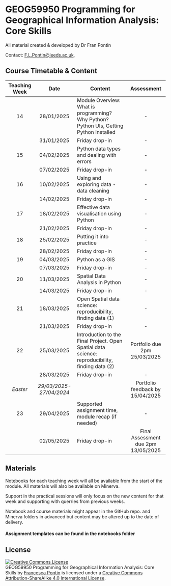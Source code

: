 # GEOG59950 Programming for Geographical Information Analysis: Core Skills
All material created & developed by Dr Fran Pontin

Contact: F.L.Pontin@leeds.ac.uk,

## Course Timetable & Content

| **Teaching Week** | **Date** | **Content** | **Assessment** |
| :----: | :----: | ---- | :----: |
| 14 | 28/01/2025 | Module Overview: What is programming? Why Python? Python UIs, Getting Python Installed | - |
|  | 31/01/2025 | Friday drop-in | - |
| 15 | 04/02/2025 | Python data types and dealing with errors | - |
|  | 07/02/2025 | Friday drop-in | - |
| 16 | 10/02/2025 | Using and exploring data - data cleaning | - |
|  | 14/02/2025 | Friday drop-in | - |
| 17 | 18/02/2025 | Effective data visualisation using Python | - |
|  | 21/02/2025 | Friday drop-in | - |
| 18 | 25/02/2025 | Putting it into practice | - |
|  | 28/02/2025 | Friday drop-in | - |
| 19 | 04/03/2025 | Python as a GIS | - |
|  | 07/03/2025 | Friday drop-in | - |
| 20 | 11/03/2025 | Spatial Data Analysis in Python | - |
|  | 14/03/2025 | Friday drop-in | - |
| 21 | 18/03/2025 | Open Spatial data science: reproducibility, finding data (1) | - |
|  | 21/03/2025 | Friday drop-in | - |
| 22 | 25/03/2025 | Introduction to the Final Project. Open Spatial data science: reproducibility, finding data (2) | Portfolio due 2pm 25/03/2025  |
|  | 28/03/2025 | Friday drop-in | - |
| *Easter* | *29/03/2025-27/04/2024* | |Portfolio feedback by 15/04/2025 |
| 23 | 29/04/2025 | Supported assignment time, module recap (if needed) | - |
|  | 02/05/2025 | Friday drop-in | Final Assessment due 2pm 13/05/2025 |


## Materials

Notebooks for each teaching week will all be available from the start of the module. All materials will also be available on Minerva. 

Support in the practical sessions will only focus on the new content for that week and supporting with querries from previous weeks.

Notebook and course materials might appear in the GitHub repo. and Minerva folders in advanced but content may be altered up to the date of delivery.  

#### Assignment templates can be found in the notebooks folder


## License

<a rel="license" href="http://creativecommons.org/licenses/by-sa/4.0/"><img alt="Creative Commons License" style="border-width:0" src="https://i.creativecommons.org/l/by-sa/4.0/88x31.png" /></a><br /><span xmlns:dct="http://purl.org/dc/terms/" property="dct:title">GEOG59950 Programming for Geographical Information Analysis: Core Skills</span> by <a xmlns:cc="http://creativecommons.org/ns#" href="https://orcid.org/0000-0002-7143-8718" property="cc:attributionName" rel="cc:attributionURL">Francesca Pontin</a> is licensed under a <a rel="license" href="http://creativecommons.org/licenses/by-sa/4.0/">Creative Commons Attribution-ShareAlike 4.0 International License</a>.

